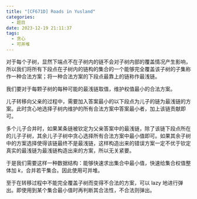 ```yaml
---
title: "[CF671D] Roads in Yusland"
categories:
  - 题目
date: 2023-12-19 21:11:37
tags:
  - 贪心
  - 可并堆
---
```

对于每个子树，显然下端点不在子树内的链不会对子树内部的覆盖情况产生影响，所以我们将所有下段点在子树内的链构的集合的一个能够完全覆盖该子树的子集称作一种合法方案；将一种合法方案的下段点最靠上的链称作最浅链。

我们要对于每颗子树的每种可能的最浅链取值，维护权值最小的合法方案。

儿子转移向父亲的过程中，需要加入答案最小的以下段点为儿子的链为最浅链的方案。此时贪心地选择子树内维护的所有合法方案中答案最小者，加上该链贡献即可。

多个儿子合并时，如果某条链被钦定为父亲答案中的最浅链，除了该链下段点所在的儿子子树，其余儿子子树中贪心选择所有合法方案中最小值即可。如果其余子树中的方案选择使得该链最终不是最浅链，这样构造出来的错误方案一定不优于钦定真实的最浅链为最浅链构造出来的方案，所以无关紧要。

于是我们需要这样一种数据结构：能够快速求出集合中最小值，快速给集合权值整体加 $k$，合并若干集合。因此使用可并堆。

至于在转移过程中不能完全覆盖子树而变得不合法的方案，可以 lazy 地进行弹出。即使用到某个集合最小值时再判断其合法性，不合法则弹出。